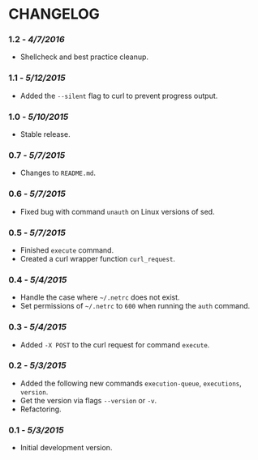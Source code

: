 CHANGELOG
=========

### 1.2 - *4/7/2016*
- Shellcheck and best practice cleanup.

### 1.1 - *5/12/2015*
- Added the `--silent` flag to curl to prevent progress output.

### 1.0 - *5/10/2015*
- Stable release.

### 0.7 - *5/7/2015*
- Changes to `README.md`.

### 0.6 - *5/7/2015*
- Fixed bug with command `unauth` on Linux versions of sed.

### 0.5 - *5/7/2015*
- Finished `execute` command.
- Created a curl wrapper function `curl_request`.

### 0.4 - *5/4/2015*
- Handle the case where `~/.netrc` does not exist.
- Set permissions of `~/.netrc` to `600` when running the `auth` command.

### 0.3 - *5/4/2015*
- Added `-X POST` to the curl request for command `execute`.

### 0.2 - *5/3/2015*
- Added the following new commands `execution-queue`, `executions`, `version`.
- Get the version via flags `--version` or `-v`.
- Refactoring.

### 0.1 - *5/3/2015*
- Initial development version.
